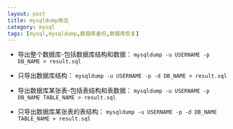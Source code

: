 ```yaml
---
layout: post
title: mysqldump用法
category: mysql
tags: [mysql,mysqldump,数据库备份,数据库恢复]
---
```


- 导出整个数据库-包括数据库结构和数据：
`mysqldump -u USERNAME -p DB_NAME > result.sql`

- 只导出数据库结构：
`mysqldump -u USERNAME -p -d DB_NAME > result.sql`

- 导出数据库某张表-包括表结构和表数据：
`mysqldump -u USERNAME -p DB_NAME TABLE_NAME > result.sql`

- 只导出数据库某张表的表结构：
`mysqldump -u USERNAME -p -d DB_NAME TABLE_NAME > result.sql`
